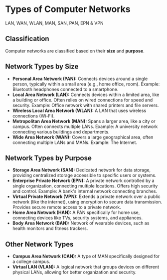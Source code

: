 # Types of Computer Networks

LAN, WAN, WLAN, MAN, SAN, PAN, EPN & VPN

## Classification

Computer networks are classified based on their **size** and **purpose**.

## Network Types by Size

* **Personal Area Network (PAN):**  Connects devices around a single person, typically within a small area (e.g., home office, room). Example: Bluetooth headphones connected to a smartphone.
* **Local Area Network (LAN):** Connects devices within a limited area, like a building or office.  Often relies on wired connections for speed and security. Example: Office network with shared printers and file servers.
* **Wireless Local Area Network (WLAN):**  A LAN that uses wireless connections (Wi-Fi).
* **Metropolitan Area Network (MAN):**  Spans a larger area, like a city or campus. Often connects multiple LANs.  Example: A university network connecting various buildings and departments.
* **Wide Area Network (WAN):**  Covers a large geographical area, often connecting multiple LANs and MANs. Example: The Internet. 

## Network Types by Purpose

* **Storage Area Network (SAN):**  Dedicated network for data storage, providing centralized storage accessible to specific users or systems. 
* **Enterprise Private Network (EPN):** A private network controlled by a single organization, connecting multiple locations.  Offers high security and control. Example: A bank's internal network connecting branches.
* **Virtual Private Network (VPN):** Extends a private network over a public network (like the internet), using encryption to secure data transmission. Provides secure remote access to a private network.
* **Home Area Network (HAN):** A PAN specifically for home use, connecting devices like TVs, security systems, and appliances.
* **Body Area Network (BAN):**  Network of wearable devices, such as health monitors and fitness trackers.

## Other Network Types

* **Campus Area Network (CAN):** A type of MAN specifically designed for a college campus.
* **Virtual LAN (VLAN):** A logical network that groups devices on different physical LANs, allowing for better organization and security.
